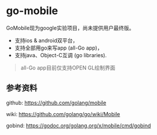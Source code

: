 # go-mobile
GoMobile现为google实验项目，尚未提供用户最终版。

- 支持ios & android双平台，
- 支持全部用go来写app (all-Go app)，
- 支持java、Object-C互调 (go libraries).
> all-Go app目前仅支持OPEN GL绘制界面
## 参考资料
github: https://github.com/golang/mobile

wiki: https://github.com/golang/go/wiki/Mobile

gobind: https://godoc.org/golang.org/x/mobile/cmd/gobind